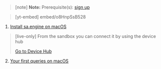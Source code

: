 > [note]  **Note:** Prerequisite(s): [sign up](/docs/usermd/getting-started/sign-up.md) 

 
> [yt-embed] embed/o8HnpSsB528



1. [Install sa.engine on macOS](/docs/usermd/getting-started/macos/install.md)

> [live-only]
> From the sandbox you can connect it by using the device hub
> <div class="CTACont">
> <a class="CTABtn" role="button" href="#/device_hub/getStarted/macOS">
> <span>Go to Device Hub</span>
> </a>
> </div>

2.  [Your first queries on macOS](/docs/usermd/getting-started/macos/firstq.md)